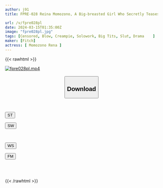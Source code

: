 ```yaml
---
author: j91
title: FPRE-028 Reina Momozono, A Big-breasted Girl Who Secretly Teases Her Friend's Father's Nipples And Enjoys Continuous Ejaculation

url: /v/fpre028pl
date: 2024-03-15T01:35:00Z
image: "fpre028pl.jpg"
tags: [Censored, Blow, Creampie, Solowork, Big Tits, Slut, Drama	]
maker: [Fitch]
actress: [ Momozono Rena ]
---
```



{{< rawhtml >}}

<div class="video" data-videoid="VGPkZ7WJkBcK170">
    <a href="javascript:;">
        <img src="/v/fpre028pl/fpre028pl.jpg" width="WIDTH" height="HEIGHT" alt="fpre028pl.mp4" loading="lazy">
    </a>
</div>

<script type="text/javascript" src="https://j91.asia/asset/on-demand-st.js"></script>

<br>
  <link rel="stylesheet" href="https://j91.asia/asset/bs5.css">
  
  <center>
  <button class="btn btn-primary" type="button" data-bs-toggle="collapse" data-bs-target=".multi-collapse" aria-expanded="false" aria-controls="multiCollapseExample1 multiCollapseExample2"><h2>Download</h2></button></center>
</p>
<div class="row">
  <div class="col">
    <div class="collapse multi-collapse" id="multiCollapseExample1">
      <div class="card card-body">
	      	      <br>
<div class="buttons">  
<p><a href="https://streamtape.to/v/VGPkZ7WJkBcK170" target="_blank"><button class="btn-hover color-3"><i class="fa fa-download"></i> ST</button></a></p>
<p><a href="https://cdnwish.com/vyq5hougyzlh" target="_blank"><button class="btn-hover color-2"><i class="fa fa-download"></i> SW</button></a></p></div>
    </div>
  </div>
</div>
  <div class="col">
    <div class="collapse multi-collapse" id="multiCollapseExample2">
      <div class="card card-body">
	      <br>
<div class="buttons">
<p><a href="javascript:;"><button class="btn-hover color-9"><i class="fa fa-download"></i> WS</button></a></p>
<p><a href="https://filemoon.sx/d/95v1lma077za"><button class="btn-hover color-8"><i class="fa fa-download"></i> FM</button></a></p></div>
<br><br>
      </div>
    </div>
  </div>
</div>

{{< /rawhtml >}}